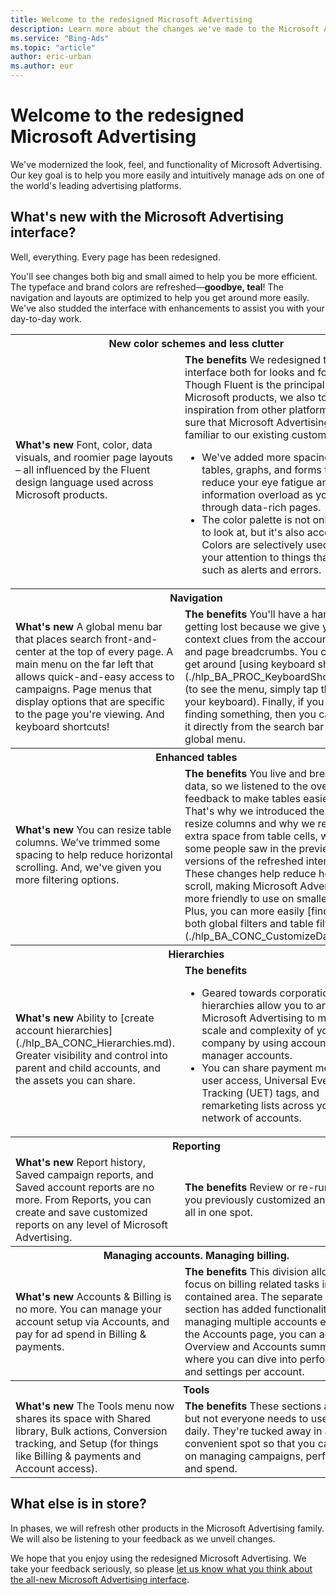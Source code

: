```yaml
---
title: Welcome to the redesigned Microsoft Advertising
description: Learn more about the changes we've made to the Microsoft Advertising interface that make it easier for you to use.
ms.service: "Bing-Ads"
ms.topic: "article"
author: eric-urban
ms.author: eur
---
```


# Welcome to the redesigned Microsoft Advertising

We've modernized the look, feel, and functionality of Microsoft Advertising. Our key goal is to help you more easily and intuitively manage ads on one of the world's leading advertising platforms.

## What's new with the Microsoft Advertising interface?

Well, everything. Every page has been redesigned.

You'll see changes both big and small aimed to help you be more efficient. The typeface and brand colors are refreshed—**goodbye, teal**! The navigation and layouts are optimized to help you get around more easily. We've also studded the interface with enhancements to assist you with your day-to-day work.

<table>
  <tr>
    <th scope="col" colspan="2">
      <strong>New color schemes and less clutter</strong>
    </th>
  </tr>
  <tr>
    <td>
      <strong>What's new</strong>
      <para>
        Font, color, data visuals, and roomier page layouts – all influenced by the Fluent design language used across Microsoft products.
      </para></td>
    <td>
      <strong>The benefits</strong>
      <para>
        We redesigned the interface both for looks and for function. Though Fluent is the principal design for Microsoft products, we also took inspiration from other platforms to make sure that Microsoft Advertising remains familiar to our existing customers.
      </para><para><ul type="UNORDERED"><li>We've added more spacing around tables, graphs, and forms to help reduce your eye fatigue and information overload as you browse through data-rich pages.</li><li>The color palette is not only pleasing to look at, but it's also accessible. Colors are selectively used to draw your attention to things that matter, such as alerts and errors.</li></ul></para></td>
  </tr>
  <tr>
    <th scope="col" colspan="2">
      <strong>Navigation</strong>
    </th>
  </tr>
  <tr>
    <td>
      <strong>What's new</strong>
      <para>
        A global menu bar that places search front-and-center at the top of every page. A main menu on the far left that allows quick-and-easy access to campaigns. Page menus that display options that are specific to the page you're viewing. And keyboard shortcuts! 
      </para></td>
    <td>
      <strong>The benefits</strong>
      <para>
        You'll have a harder time getting lost because we give you context clues from the account picker and page breadcrumbs. You can also get around [using keyboard shortcuts](./hlp_BA_PROC_KeyboardShortcuts.md) (to see the menu, simply tap the "?" on your keyboard). Finally, if you  need help finding something, then you can look for it directly from the search bar in the global menu. 
      </para></td>
  </tr>
  <tr>
    <th scope="col" colspan="2">
      <strong>Enhanced tables</strong>
    </th>
  </tr>
  <tr>
    <td>
      <strong>What's new</strong>
      <para>
        You can resize table columns. We’ve trimmed some spacing to help reduce horizontal scrolling. And, we've given you more filtering options.
      </para></td>
    <td>
      <strong>The benefits</strong>
      <para>
        You live and breathe on data, so we listened to the overwhelming feedback to make tables easier to use. That's why we introduced the ability to resize columns and why we reduced the extra space from table cells, which some people saw in the preview versions of the refreshed interface. These changes help reduce horizontal scroll, making Microsoft Advertising a bit more friendly to use on smaller screens. Plus, you can more easily [find data with both global filters and table filters](./hlp_BA_CONC_CustomizeData.md).
      </para></td>
  </tr>
  <tr>
    <th scope="col" colspan="2">
      <strong>Hierarchies</strong>
    </th>
  </tr>
  <tr>
    <td>
      <strong>What's new</strong>
      <para>
        Ability to [create account hierarchies](./hlp_BA_CONC_Hierarchies.md). Greater visibility and control into parent and child accounts, and the assets you can share. 
      </para></td>
    <td>
      <strong>The benefits</strong>
      <para><ul type="UNORDERED"><li>Geared towards corporations, hierarchies allow you to an arrange Microsoft Advertising to match the scale and complexity of your company by using accounts and manager accounts.</li><li>You can share payment methods, user access, Universal Event Tracking (UET) tags, and remarketing lists across your network of accounts.</li></ul></para></td>
  </tr>
  <tr>
    <th scope="col" colspan="2">
        <strong>Reporting</strong>
      </th>
  </tr>
  <tr>
    <td>
        <strong>What's new</strong>
        <para>
          Report history, Saved campaign reports, and Saved account reports are no more. From Reports, you can create and save customized reports on any level of Microsoft Advertising.
        </para></td>
    <td>
        <strong>The benefits</strong>
        <para>
          Review or re-run reports you previously customized and saved, all in one spot.
        </para></td>
  </tr>
  <tr>
    <th scope="col" colspan="2">
      <strong>Managing accounts. Managing billing.</strong>
    </th>
  </tr>
  <tr>
    <td>
      <strong>What's new</strong>
      <para>
        Accounts &amp; Billing is no more. You can manage your account setup via Accounts, and pay for ad spend in Billing &amp; payments.
      </para></td>
    <td>
      <strong>The benefits</strong>
      <para>
        This division allows you to focus on billing related tasks in one contained area. The separate Accounts section has added functionality to make managing multiple accounts easier. In the Accounts page, you can access Overview and Accounts summary, where you can dive into performance and settings per account.
      </para></td>
  </tr>
  <tr>
    <th scope="col" colspan="2">
      <strong>Tools</strong>
    </th>
  </tr>
  <tr>
    <td>
      <strong>What's new</strong>
      <para>
        The Tools menu now shares its space with Shared library, Bulk actions, Conversion tracking, and Setup (for things like Billing &amp; payments and Account access).
    </para></td>
    <td>
      <strong>The benefits</strong>
      <para>
        These sections are useful, but not everyone needs to use them daily. They're tucked away in a convenient spot so that you can focus on managing campaigns, performance, and spend.
      </para></td>
  </tr>
</table>

## What else is in store?

In phases, we will refresh other products in the Microsoft Advertising family. We will also be listening to your feedback as we unveil changes.

We hope that you enjoy using the redesigned Microsoft Advertising. We take your feedback seriously, so please [let us know what you think about the all-new Microsoft Advertising interface](https://go.microsoft.com/fwlink?LinkId=517018).


